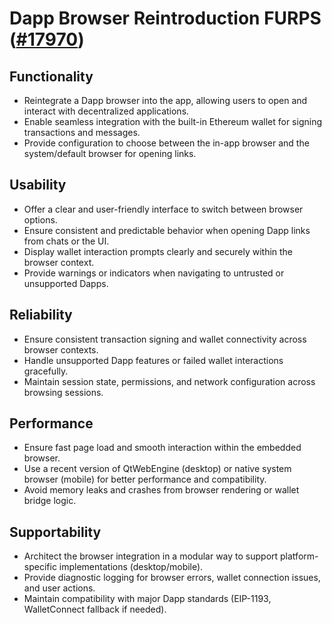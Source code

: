 # Dapp Browser Reintroduction FURPS ([#17970](https://github.com/status-im/status-desktop/issues/17970))

## Functionality
- Reintegrate a Dapp browser into the app, allowing users to open and interact with decentralized applications.
- Enable seamless integration with the built-in Ethereum wallet for signing transactions and messages.
- Provide configuration to choose between the in-app browser and the system/default browser for opening links.

## Usability
- Offer a clear and user-friendly interface to switch between browser options.
- Ensure consistent and predictable behavior when opening Dapp links from chats or the UI.
- Display wallet interaction prompts clearly and securely within the browser context.
- Provide warnings or indicators when navigating to untrusted or unsupported Dapps.

## Reliability
- Ensure consistent transaction signing and wallet connectivity across browser contexts.
- Handle unsupported Dapp features or failed wallet interactions gracefully.
- Maintain session state, permissions, and network configuration across browsing sessions.

## Performance
- Ensure fast page load and smooth interaction within the embedded browser.
- Use a recent version of QtWebEngine (desktop) or native system browser (mobile) for better performance and compatibility.
- Avoid memory leaks and crashes from browser rendering or wallet bridge logic.

## Supportability
- Architect the browser integration in a modular way to support platform-specific implementations (desktop/mobile).
- Provide diagnostic logging for browser errors, wallet connection issues, and user actions.
- Maintain compatibility with major Dapp standards (EIP-1193, WalletConnect fallback if needed).
